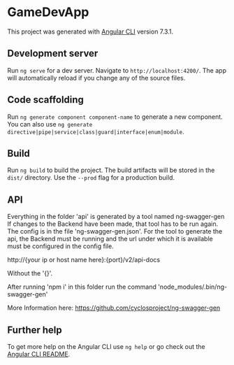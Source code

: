 # GameDevApp

This project was generated with [Angular CLI](https://github.com/angular/angular-cli) version 7.3.1.

## Development server

Run `ng serve` for a dev server. Navigate to `http://localhost:4200/`. The app will automatically reload if you change any of the source files.

## Code scaffolding

Run `ng generate component component-name` to generate a new component. You can also use `ng generate directive|pipe|service|class|guard|interface|enum|module`.

## Build

Run `ng build` to build the project. The build artifacts will be stored in the `dist/` directory. Use the `--prod` flag for a production build.

## API

Everything in the folder 'api' is generated by a tool named ng-swagger-gen
If changes to the Backend have been made, that tool has to be run again. 
The config is in the file 'ng-swagger-gen.json'. For the tool to generate the api, the Backend must be running and the url under which it is available must be configured in the config file.

http://{your ip or host name here}:{port}/v2/api-docs

Without the '{}'.

After running 'npm i' in this folder run the command 'node_modules/.bin/ng-swagger-gen'

More Information here: https://github.com/cyclosproject/ng-swagger-gen
## Further help

To get more help on the Angular CLI use `ng help` or go check out the [Angular CLI README](https://github.com/angular/angular-cli/blob/master/README.md).

